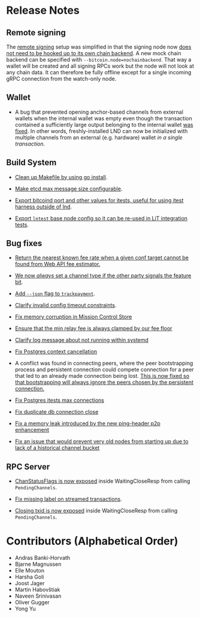 # Release Notes

## Remote signing

The [remote signing](../remote-signing.md) setup was simplified in that the
signing node now [does not need to be hooked up to its own chain
backend](https://github.com/lightningnetwork/lnd/pull/6006). A new mock chain
backend can be specified with `--bitcoin.node=nochainbackend`. That way a wallet
will be created and all signing RPCs work but the node will not look at any
chain data. It can therefore be fully offline except for a single incoming gRPC
connection from the watch-only node.

## Wallet

* A bug that prevented opening anchor-based channels from external wallets when
  the internal wallet was empty even though the transaction contained a
  sufficiently large output belonging to the internal wallet
  [was fixed](https://github.com/lightningnetwork/lnd/pull/5539).
  In other words, freshly-installed LND can now be initialized with multiple
  channels from an external (e.g. hardware) wallet *in a single transaction*.

## Build System

* [Clean up Makefile by using go
  install](https://github.com/lightningnetwork/lnd/pull/6035).

* [Make etcd max message size
  configurable](https://github.com/lightningnetwork/lnd/pull/6049).

* [Export bitcoind port and other values for itests, useful for
  using itest harness outside of
  lnd](https://github.com/lightningnetwork/lnd/pull/6050).

* [Export `lntest` base node config so it can be re-used in LiT integration
  tests](https://github.com/lightningnetwork/lnd/pull/6139).

## Bug fixes

* [Return the nearest known fee rate when a given conf target cannot be found
  from Web API fee estimator.](https://github.com/lightningnetwork/lnd/pull/6062)

* [We now _always_ set a channel type if the other party signals the feature
  bit](https://github.com/lightningnetwork/lnd/pull/6075).

* [Add `--json` flag to
  `trackpayment`](https://github.com/lightningnetwork/lnd/pull/6060).

* [Clarify invalid config timeout
  constraints](https://github.com/lightningnetwork/lnd/pull/6073).

* [Fix memory corruption in Mission Control
  Store](https://github.com/lightningnetwork/lnd/pull/6068)
 
* [Ensure that the min relay fee is always clamped by our fee
  floor](https://github.com/lightningnetwork/lnd/pull/6076)

* [Clarify log message about not running within
  systemd](https://github.com/lightningnetwork/lnd/pull/6096)

* [Fix Postgres context cancellation](https://github.com/lightningnetwork/lnd/pull/6108)

* A conflict was found in connecting peers, where the peer bootstrapping
  process and persistent connection could compete connection for a peer that
  led to an already made connection being lost. [This is now fixed so that
  bootstrapping will always ignore the peers chosen by the persistent
  connection.](https://github.com/lightningnetwork/lnd/pull/6082)
  
* [Fix Postgres itests max connections](https://github.com/lightningnetwork/lnd/pull/6116)

* [Fix duplicate db connection close](https://github.com/lightningnetwork/lnd/pull/6140)

* [Fix a memory leak introduced by the new ping-header p2p enhancement](https://github.com/lightningnetwork/lnd/pull/6144)

* [Fix an issue that would prevent very old nodes from starting up due to lack of a historical channel bucket](https://github.com/lightningnetwork/lnd/pull/6159)


## RPC Server

* [ChanStatusFlags is now
  exposed](https://github.com/lightningnetwork/lnd/pull/5971) inside
  WaitingCloseResp from calling `PendingChannels`.

* [Fix missing label on streamed
  transactions](https://github.com/lightningnetwork/lnd/pull/5854).

* [Closing txid is now
  exposed](https://github.com/lightningnetwork/lnd/pull/6146) inside
  WaitingCloseResp from calling `PendingChannels`.

# Contributors (Alphabetical Order)

* Andras Banki-Horvath
* Bjarne Magnussen
* Elle Mouton
* Harsha Goli
* Joost Jager
* Martin Habovštiak
* Naveen Srinivasan
* Oliver Gugger
* Yong Yu
